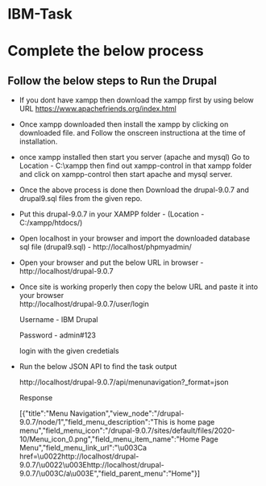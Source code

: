 # IBM-Task
# Complete the below process

Follow the below steps to Run the Drupal
--------------------------------------------
- If you dont have xampp then download the xampp first by using below URL
 https://www.apachefriends.org/index.html
 
- Once xampp downloaded then install the xampp by clicking on downloaded file.
  and Follow the onscreen instructiona at the time of installation.
 
- once xampp installed then start you server (apache and mysql)
  Go to Location - C:\xampp
  then find out xampp-control in that xampp folder and click on xampp-control then start apache and mysql server.
 
- Once the above process is done then Download the drupal-9.0.7 and drupal9.sql files from the given repo.

- Put this drupal-9.0.7 in your XAMPP folder - (Location - C:/xampp/htdocs/)

- Open localhost in your browser and import the downloaded database sql file (drupal9.sql) - http://localhost/phpmyadmin/

- Open your browser and put the below URL in browser - http://localhost/drupal-9.0.7

- Once site is working properly then copy the below URL and paste it into your browser   
  http://localhost/drupal-9.0.7/user/login
  
  Username - IBM Drupal
  
  Password - admin#123
  
  login with the given credetials
  
- Run the below JSON API to find the task output
  
  http://localhost/drupal-9.0.7/api/menunavigation?_format=json
  
  Response
   
  [{"title":"Menu Navigation","view_node":"\/drupal-9.0.7\/node\/1","field_menu_description":"This is home page menu","field_menu_icon":"\/drupal-9.0.7\/sites\/default\/files\/2020-10\/Menu_icon_0.png","field_menu_item_name":"Home Page Menu","field_menu_link_url":"\u003Ca href=\u0022http:\/\/localhost\/drupal-9.0.7\/\u0022\u003Ehttp:\/\/localhost\/drupal-9.0.7\/\u003C\/a\u003E","field_parent_menu":"Home"}]
  
